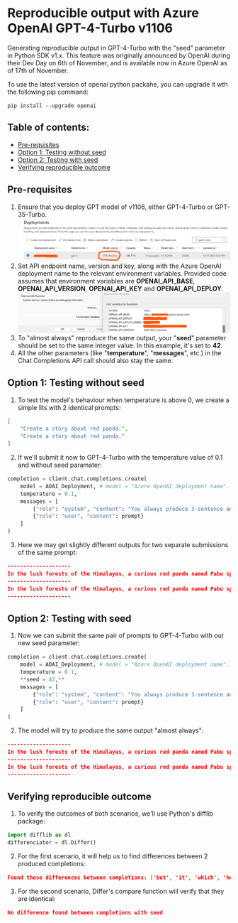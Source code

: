 # Reproducible output with Azure OpenAI GPT-4-Turbo v1106
Generating reproducible output in GPT-4-Turbo with the "seed" parameter in Python SDK v1.x. This feature was originally announced by OpenAI during their Dev Day on 6th of November, and is available now in Azure OpenAI as of 17th of November.

To use the latest version of openai python packahe, you can upgrade it wth the following pip command:
```
pip install --upgrade openai
```

## Table of contents:
- [Pre-requisites](https://github.com/LazaUK/AOAI-ReproducibleOutput-SDKv1#pre-requisites)
- [Option 1: Testing without seed](https://github.com/LazaUK/AOAI-ReproducibleOutput-SDKv1#option-1-testing-without-seed)
- [Option 2: Testing with seed]()
- [Verifying reproducible outcome]()

## Pre-requisites
1. Ensure that you deploy GPT model of v1106, either GPT-4-Turbo or GPT-35-Turbo.
![screenshot_0_deployment](images/seed_pr_1_deployment.png)
2. Set API endpoint name, version and key, along with the Azure OpenAI deployment name to the relevant environment variables. Provided code assumes that environment variables are **OPENAI_API_BASE**, **OPENAI_API_VERSION**, **OPENAI_API_KEY** and **OPENAI_API_DEPLOY**.
![screenshot_0_deployment](images/seed_pr_1_environment.png)
3. To "almost always" reproduce the same output, your "**seed**" parameter should be set to the same integer value. In this example, it's set to **42**.
4. All the other parameters (like "**temperature**", "**messages**", etc.) in the Chat Completions API call should also stay the same.

## Option 1: Testing without seed
1. To test the model's behaviour when temperature is above 0, we create a simple lits with 2 identical prompts:
``` JSON
[
    "Create a story about red panda.",
    "Create a story about red panda."
]
```
2. If we'll submit it now to GPT-4-Turbo with the temperature value of 0.1 and without seed paramater:
``` Python
completion = client.chat.completions.create(
    model = AOAI_Deployment, # model = "Azure OpenAI deployment name".
    temperature = 0.1,
    messages = [
        {"role": "system", "content": "You always produce 3-sentence answers."},
        {"role": "user", "content": prompt}
    ]        
)
```
3. Here we may get slightly different outputs for two separate submissions of the same prompt:
``` JSON
--------------------
In the lush forests of the Himalayas, a curious red panda named Pabu spent his days frolicking among the trees. One day, Pabu stumbled upon a hidden grove filled with the sweetest bamboo he'd ever tasted, but it was guarded by a mischievous monkey. With cleverness and a dash of bravery, Pabu outwitted the monkey, sharing the grove's bounty with his fellow pandas, becoming a legend in the forest.
--------------------
In the lush forests of the Himalayas, a curious red panda named Pabu spent his days frolicking among the trees. One day, Pabu stumbled upon a hidden grove filled with the sweetest bamboo he'd ever tasted, which he decided to keep as his secret snack spot. Little did he know, his delightful discovery would soon attract a band of fellow pandas, leading to the most enchanting bamboo feasts the forest had ever seen.
--------------------
```

## Option 2: Testing with seed
1. Now we can submit the same pair of prompts to GPT-4-Turbo with our new seed parameter:
``` Python
completion = client.chat.completions.create(
    model = AOAI_Deployment, # model = "Azure OpenAI deployment name".
    temperature = 0.1,
    **seed = 42,**
    messages = [
        {"role": "system", "content": "You always produce 3-sentence answers."},
        {"role": "user", "content": prompt}
    ]        
)
```
2. The model will try to produce the same output "almost always":
``` JSON
--------------------
In the lush forests of the Himalayas, a curious red panda named Pabu spent his days frolicking among the trees. One day, Pabu stumbled upon a hidden grove filled with the sweetest bamboo he had ever tasted, which he decided to keep as his secret snack spot. Little did he know, his delightful discovery would soon attract other forest creatures, leading to unexpected friendships and adventures.
--------------------
In the lush forests of the Himalayas, a curious red panda named Pabu spent his days frolicking among the trees. One day, Pabu stumbled upon a hidden grove filled with the sweetest bamboo he had ever tasted, which he decided to keep as his secret snack spot. Little did he know, his delightful discovery would soon attract other forest creatures, leading to unexpected friendships and adventures.
--------------------
```

## Verifying reproducible outcome
1. To verify the outcomes of both scenarios, we'll use Python's difflib package:
``` Python
import difflib as dl
differenciator = dl.Differ()
```
2. For the first scenario, it will help us to find differences between 2 produced completions:
``` JSON
Found these differences between completions: ['but', 'it', 'which', 'he', 'decided', 'to', 'keep', 'was', 'as', 'guarded', 'by', 'his', 'secret', 'snack', 'spot.', 'Little', 'did', 'he', 'know,', 'his', 'delightful', 'discovery', 'would', 'soon', 'attract', 'mischievous', 'monkey.', 'With', 'cleverness', 'and', 'band', 'a', 'dash', 'bravery,', 'Pabu', 'outwitted', 'the', 'monkey,', 'sharing', 'the', "grove's", 'bounty', 'with', 'his', 'leading', 'to', 'becoming', 'a', 'legend', 'in', 'most', 'enchanting', 'bamboo', 'feasts', 'the', 'forest.', 'forest', 'had', 'ever', 'seen.']
```
3. For the second scenario, Differ's compare function will verify that they are identical:
``` JSON
No difference found between completions with seed
```

